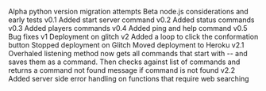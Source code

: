 Alpha
  python version migration attempts
Beta
  node.js considerations and early tests
v0.1
  Added start server command
v0.2
  Added status commands
v0.3
  Added players commands
v0.4
  Added ping and help command
v0.5
  Bug fixes
v1
  Deployment on glitch
v2
  Added a loop to click the conformation button
  Stopped deployment on Glitch
  Moved deployment to Heroku
v2.1
  Overhaled listening method now gets all commands that start with -- and saves them as a command. Then checks against list of commands and returns a command not found message if command is not found
v2.2
  Added server side error handling on functions that require web searching

